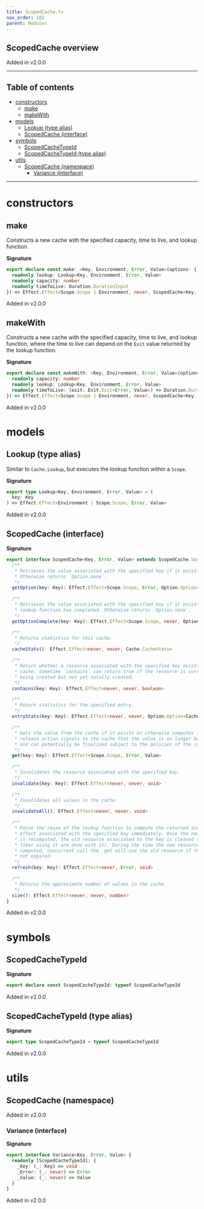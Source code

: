 ```yaml
---
title: ScopedCache.ts
nav_order: 102
parent: Modules
---
```


## ScopedCache overview

Added in v2.0.0

---

<h2 class="text-delta">Table of contents</h2>

- [constructors](#constructors)
  - [make](#make)
  - [makeWith](#makewith)
- [models](#models)
  - [Lookup (type alias)](#lookup-type-alias)
  - [ScopedCache (interface)](#scopedcache-interface)
- [symbols](#symbols)
  - [ScopedCacheTypeId](#scopedcachetypeid)
  - [ScopedCacheTypeId (type alias)](#scopedcachetypeid-type-alias)
- [utils](#utils)
  - [ScopedCache (namespace)](#scopedcache-namespace)
    - [Variance (interface)](#variance-interface)

---

# constructors

## make

Constructs a new cache with the specified capacity, time to live, and
lookup function.

**Signature**

```ts
export declare const make: <Key, Environment, Error, Value>(options: {
  readonly lookup: Lookup<Key, Environment, Error, Value>
  readonly capacity: number
  readonly timeToLive: Duration.DurationInput
}) => Effect.Effect<Scope.Scope | Environment, never, ScopedCache<Key, Error, Value>>
```

Added in v2.0.0

## makeWith

Constructs a new cache with the specified capacity, time to live, and
lookup function, where the time to live can depend on the `Exit` value
returned by the lookup function.

**Signature**

```ts
export declare const makeWith: <Key, Environment, Error, Value>(options: {
  readonly capacity: number
  readonly lookup: Lookup<Key, Environment, Error, Value>
  readonly timeToLive: (exit: Exit.Exit<Error, Value>) => Duration.DurationInput
}) => Effect.Effect<Scope.Scope | Environment, never, ScopedCache<Key, Error, Value>>
```

Added in v2.0.0

# models

## Lookup (type alias)

Similar to `Cache.Lookup`, but executes the lookup function within a `Scope`.

**Signature**

```ts
export type Lookup<Key, Environment, Error, Value> = (
  key: Key
) => Effect.Effect<Environment | Scope.Scope, Error, Value>
```

Added in v2.0.0

## ScopedCache (interface)

**Signature**

```ts
export interface ScopedCache<Key, Error, Value> extends ScopedCache.Variance<Key, Error, Value>, Pipeable {
  /**
   * Retrieves the value associated with the specified key if it exists.
   * Otherwise returns `Option.none`.
   */
  getOption(key: Key): Effect.Effect<Scope.Scope, Error, Option.Option<Value>>

  /**
   * Retrieves the value associated with the specified key if it exists and the
   * lookup function has completed. Otherwise returns `Option.none`.
   */
  getOptionComplete(key: Key): Effect.Effect<Scope.Scope, never, Option.Option<Value>>

  /**
   * Returns statistics for this cache.
   */
  cacheStats(): Effect.Effect<never, never, Cache.CacheStats>

  /**
   * Return whether a resource associated with the specified key exists in the
   * cache. Sometime `contains` can return true if the resource is currently
   * being created but not yet totally created.
   */
  contains(key: Key): Effect.Effect<never, never, boolean>

  /**
   * Return statistics for the specified entry.
   */
  entryStats(key: Key): Effect.Effect<never, never, Option.Option<Cache.EntryStats>>

  /**
   * Gets the value from the cache if it exists or otherwise computes it, the
   * release action signals to the cache that the value is no longer being used
   * and can potentially be finalized subject to the policies of the cache.
   */
  get(key: Key): Effect.Effect<Scope.Scope, Error, Value>

  /**
   * Invalidates the resource associated with the specified key.
   */
  invalidate(key: Key): Effect.Effect<never, never, void>

  /**
   * Invalidates all values in the cache.
   */
  invalidateAll(): Effect.Effect<never, never, void>

  /**
   * Force the reuse of the lookup function to compute the returned scoped
   * effect associated with the specified key immediately. Once the new resource
   * is recomputed, the old resource associated to the key is cleaned (once all
   * fiber using it are done with it). During the time the new resource is
   * computed, concurrent call the .get will use the old resource if this one is
   * not expired.
   */
  refresh(key: Key): Effect.Effect<never, Error, void>

  /**
   * Returns the approximate number of values in the cache.
   */
  size(): Effect.Effect<never, never, number>
}
```

Added in v2.0.0

# symbols

## ScopedCacheTypeId

**Signature**

```ts
export declare const ScopedCacheTypeId: typeof ScopedCacheTypeId
```

Added in v2.0.0

## ScopedCacheTypeId (type alias)

**Signature**

```ts
export type ScopedCacheTypeId = typeof ScopedCacheTypeId
```

Added in v2.0.0

# utils

## ScopedCache (namespace)

Added in v2.0.0

### Variance (interface)

**Signature**

```ts
export interface Variance<Key, Error, Value> {
  readonly [ScopedCacheTypeId]: {
    _Key: (_: Key) => void
    _Error: (_: never) => Error
    _Value: (_: never) => Value
  }
}
```

Added in v2.0.0
